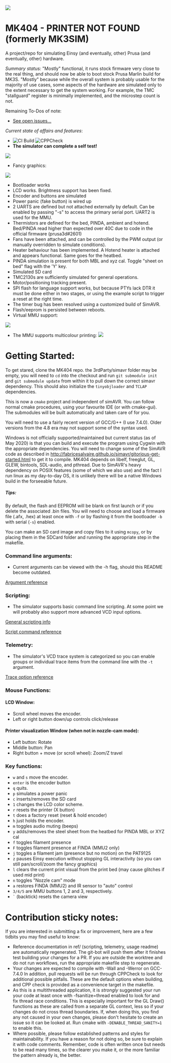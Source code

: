 ![](assets/Logo.png)

# MK404 - PRINTER NOT FOUND (formerly MK3SIM)
A project/repo for simulating Einsy (and eventually, other) Prusa (and eventually, other) hardware.

*Summary status:* "Mostly" functional, it runs stock firmware very close to the real thing, and should now be able to boot stock Prusa Marlin build for MK3S. "Mostly" because while the overall system is probably usable for the majority of use cases, some aspects of the hardware are simulated only to the extent necessary to get the system working. For example, the TMC "stallguard" register is minimally implemented, and the microstep count is not.

Remaining To-Dos of note:
- [See open issues...](https://github.com/vintagepc/MK404/issues/)

*Current state of affairs and features*:
- ![CI Build](https://github.com/vintagepc/MK3SIM/workflows/CI%20Build/badge.svg) ![CPPCheck](https://github.com/vintagepc/MK3SIM/workflows/CPPCheck/badge.svg)
- **The simulator can complete a self test!**


![](https://user-images.githubusercontent.com/53943260/80157964-63404880-8595-11ea-9bfe-55668a0d4807.png)

- Fancy graphics:

![](images/Advanced_gfx.png)

- Bootloader works
- LCD works. Brightness support has been fixed.
- Encoder and buttons are simulated
- Power panic (fake button) is wired up
- 2 UARTS are defined but not attached externally by default. Can be enabled by passing "-s" to access the primary serial port. UART2 is used for the MMU.
- Thermistors are defined for the bed, PINDA, ambient and hotend. Bed/PINDA read higher than expected over 40C due to code in the official firmware (prusa3d#2601)
- Fans have been attached, and can be controlled by the PWM output (or manually overridden to simulate conditions).
- Heater behaviour has been implemented. A Hotend heater is attached and appears functional. Same goes for the heatbed.
- PINDA simulation is present for both MBL and xyz cal. Toggle "sheet on bed" flag with the 'Y' key.
- Simulated SD card
- TMC2130s are sufficiently simulated for general operations.
- Motor/positioning tracking present.
- SPI flash for language support works, but because PTYs lack DTR it must be done either in two stages, or using the example script to trigger a reset at the right time.
- The timer bug has been resolved using a customized build of SimAVR.
- Flash/eeprom is persisted between reboots.
- Virtual MMU support:

![](images/MMU2.png)

- The MMU supports multicolour printing:
![](https://user-images.githubusercontent.com/53943260/84335826-c432d880-ab63-11ea-9534-6cc61ae1a745.png)

# Getting Started:

To get stared, clone the MK404 repo. the 3rdParty/simavr folder may be empty, you will need to `cd` into the checkout and run `git submodule init` and `git submodule update` from within it to pull down the correct simavr dependency. This should also initialize the `tinyobjloader` and `TCLAP` dependencies.

This is now a `cmake` project and independent of simAVR. You can follow normal cmake procedures, using your favourite IDE (or with cmake-gui). The submodules will be built automatically and taken care of for you.

You will need to use a fairly recent version of GCC/G++ (I use 7.4.0). Older versions from the 4.8 era may not support some of the syntax used.

Windows is not officially supported/maintained but current status (as of May 2020) is that you can build and execute the program using Cygwin with the appropriate dependencies. You will need to change some of the SimAVR code as described in http://fabricesalvaire.github.io/simavr/gitorious-get-started.html to get it to compile. MK404 depends on libelf, freeglut, GL, GLEW, bintools, SDL-audio, and pthread. Due to SimAVR's heavy dependency on POSIX features (some of which we also use) and the fact I run linux as my day-to-day OS, it is unlikely there will be a native Windows build in the forseeable future.

##### Tips:
By default, the flash and EEPROM will be blank on first launch or if you delete the associated .bin files.
You will need to choose and load a firmware file (.afx, .hex) at least once with `-f` or by flashing it from the bootloader `-b` with serial (`-s`) enabled.

You can make an SD card image and copy files to it using `mcopy`, or by placing them in the SDCard folder and running the appropriate step in the makefile.

### Command line arguments:
- Current arguments can be viewed with the -h flag, should this README become outdated.

[Argument reference](ref/CommandLine.md)

### Scripting:
- The simulator supports basic command line scripting. At some point we will probably also support more advanced VCD input options.

[General scripting info](scripts/Scripting.md)

[Script command reference](ref/Scripting.md)

### Telemetry:
- The simulator's VCD trace system is categorized so you can enable groups or individual trace items from the command line with the `-t` argument.

[Trace option reference](ref/TraceOptions.md)

### Mouse Functions:
#### LCD Window:
- Scroll wheel moves the encoder.
- Left or right button down/up controls click/release
#### Printer visualization Window (when not in nozzle-cam mode):
- Left button: Rotate
- Middle button: Pan
- Right button + move (or scroll wheel): Zoom/Z travel

### Key functions:
- `w` and `s` move the encoder.
- `enter` is the encoder button
- `q` quits.
- `p` simulates a power panic
- `c` inserts/removes the SD card
- `1` changes the LCD color scheme.
- `r` resets the printer (X button)
- `t` does a factory reset (reset & hold encoder)
- `h` just holds the encoder.
- `m` toggles audio muting (beeps)
- `y` adds/removes the steel sheet from the heatbed for PINDA MBL or XYZ cal
- `f` toggles filament presence
- `F` toggles filament presence at FINDA (MMU2 only)
- `j` toggles a filament jam (presence but no motion) on the PAT9125
- `z` pauses Einsy execution without stopping GL interactivity (so you can still pan/scroll/zoom the fancy graphics)
- `l` clears the current print visual from the print bed (may cause glitches if used mid print)
- `n` toggles "Nozzle cam" mode
- `a` restores FINDA (MMU2) and IR sensor to "auto" control
- `3/4/5` are MMU buttons 1, 2 and 3, respectively.
- `` ` `` (backtick) resets the camera view

# Contribution sticky notes:

If you are interested in submitting a fix or improvement, here are a few tidbits you may find useful to know:

- Reference documentation in ref/ (scripting, telemetry, usage readme) are automatically regenerated. The git-bot will push them after it finishes test building your changes for a PR. If you are outside the worktree and do not run workflows, run the appropriate makefile step to regenerate.
- Your changes are expected to compile with -Wall and -Werror on GCC-7.4.0 In addition, pull requests will be run through CPPCheck to look for additional possible pitfalls. These are the default options when building, and CPP check is provided as a convenience target in the makefile.
- As this is a multithreaded application, it is *strongly* suggested your run your code at least once with -fsanitize=thread enabled to look for and fix thread race conditions. This is especially important for the GL Draw() functions as these are called from a separate GL context, less so if your changes do not cross thread boundaries. If, when doing this, you find any not caused in your own changes, please don't hesitate to create an issue so it can be looked at. Run cmake with `-DENABLE_THREAD_SANITY=1` to enable this.
- Where possible, please follow established patterns and styles for maintainability. If you have a reason for not doing so, be sure to explain it with code comments. Remember, code is often written once but needs to be read many times, so the clearer you make it, or the more familiar the pattern already is, the better.
